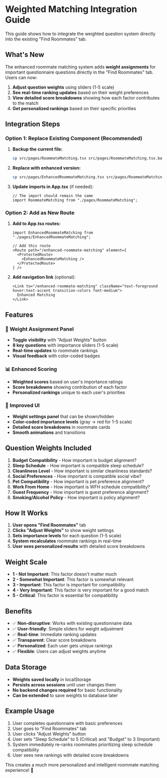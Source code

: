 # Weighted Matching Integration Guide

This guide shows how to integrate the weighted question system directly into the existing "Find Roommates" tab.

## What's New

The enhanced roommate matching system adds **weight assignments** for important questionnaire questions directly in the "Find Roommates" tab. Users can now:

1. **Adjust question weights** using sliders (1-5 scale)
2. **See real-time ranking updates** based on their weight preferences
3. **View detailed score breakdowns** showing how each factor contributes to the match
4. **Get personalized rankings** based on their specific priorities

## Integration Steps

### Option 1: Replace Existing Component (Recommended)

1. **Backup the current file:**
   ```bash
   cp src/pages/RoommateMatching.tsx src/pages/RoommateMatching.tsx.backup
   ```

2. **Replace with enhanced version:**
   ```bash
   cp src/pages/EnhancedRoommateMatching.tsx src/pages/RoommateMatching.tsx
   ```

3. **Update imports in App.tsx** (if needed):
   ```tsx
   // The import should remain the same
   import RoommateMatching from "./pages/RoommateMatching";
   ```

### Option 2: Add as New Route

1. **Add to App.tsx routes:**
   ```tsx
   import EnhancedRoommateMatching from "./pages/EnhancedRoommateMatching";
   
   // Add this route
   <Route path="/enhanced-roommate-matching" element={
     <ProtectedRoute>
       <EnhancedRoommateMatching />
     </ProtectedRoute>
   } />
   ```

2. **Add navigation link** (optional):
   ```tsx
   <Link to="/enhanced-roommate-matching" className="text-foreground hover:text-accent transition-colors font-medium">
     Enhanced Matching
   </Link>
   ```

## Features

### 🎯 Weight Assignment Panel
- **Toggle visibility** with "Adjust Weights" button
- **8 key questions** with importance sliders (1-5 scale)
- **Real-time updates** to roommate rankings
- **Visual feedback** with color-coded badges

### 📊 Enhanced Scoring
- **Weighted scores** based on user's importance ratings
- **Score breakdowns** showing contribution of each factor
- **Personalized rankings** unique to each user's priorities

### 🎨 Improved UI
- **Weight settings panel** that can be shown/hidden
- **Color-coded importance levels** (gray → red for 1-5 scale)
- **Detailed score breakdowns** in roommate cards
- **Smooth animations** and transitions

## Question Weights Included

1. **Budget Compatibility** - How important is budget alignment?
2. **Sleep Schedule** - How important is compatible sleep schedule?
3. **Cleanliness Level** - How important is similar cleanliness standards?
4. **Social Preferences** - How important is compatible social vibe?
5. **Pet Compatibility** - How important is pet preference alignment?
6. **Work From Home** - How important is WFH schedule compatibility?
7. **Guest Frequency** - How important is guest preference alignment?
8. **Smoking/Alcohol Policy** - How important is policy alignment?

## How It Works

1. **User opens "Find Roommates"** tab
2. **Clicks "Adjust Weights"** to show weight settings
3. **Sets importance levels** for each question (1-5 scale)
4. **System recalculates** roommate rankings in real-time
5. **User sees personalized results** with detailed score breakdowns

## Weight Scale

- **1 - Not Important**: This factor doesn't matter much
- **2 - Somewhat Important**: This factor is somewhat relevant
- **3 - Important**: This factor is important for compatibility
- **4 - Very Important**: This factor is very important for a good match
- **5 - Critical**: This factor is essential for compatibility

## Benefits

- ✅ **Non-disruptive**: Works with existing questionnaire data
- ✅ **User-friendly**: Simple sliders for weight adjustment
- ✅ **Real-time**: Immediate ranking updates
- ✅ **Transparent**: Clear score breakdowns
- ✅ **Personalized**: Each user gets unique rankings
- ✅ **Flexible**: Users can adjust weights anytime

## Data Storage

- **Weights saved locally** in localStorage
- **Persists across sessions** until user changes them
- **No backend changes required** for basic functionality
- **Can be extended** to save weights to database later

## Example Usage

1. User completes questionnaire with basic preferences
2. User goes to "Find Roommates" tab
3. User clicks "Adjust Weights" button
4. User sets "Sleep Schedule" to 5 (Critical) and "Budget" to 3 (Important)
5. System immediately re-ranks roommates prioritizing sleep schedule compatibility
6. User sees new rankings with detailed score breakdowns

This creates a much more personalized and intelligent roommate matching experience! 🎉

